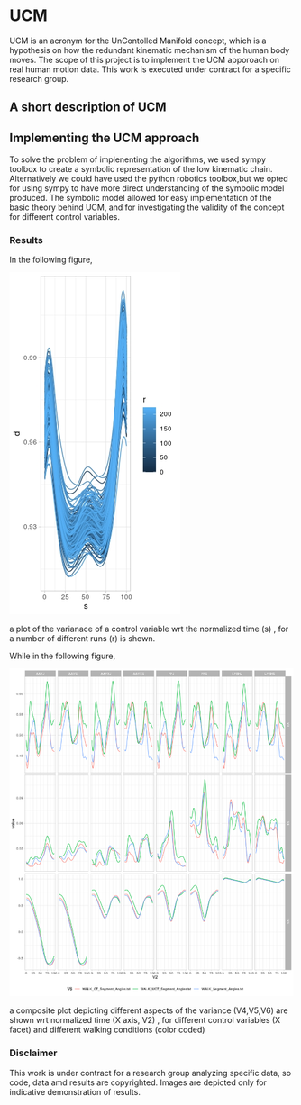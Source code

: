 # UCM
UCM is an acronym for the UnContolled Manifold concept, which is a hypothesis on how the redundant kinematic mechanism of the human body moves.
The scope of this project is to implement the UCM apporoach on real human motion data. This work is executed under contract for a specific research group.
## A short description of UCM
## Implementing the UCM approach
To solve the problem of implenenting the algorithms,  we used sympy toolbox to create a symbolic representation of the low kinematic chain. Alternatively we could have used the python robotics toolbox,but we opted for using sympy to have more direct understanding of the symbolic model produced.
The symbolic model allowed for easy implementation of the basic theory behind UCM, and for investigating the validity of the concept for different control variables.

### Results
In the following figure, 

![](https://github.com/GrigorisLionis/UCM/blob/main/traj.jpeg)

a plot of the varianace of a control variable wrt the normalized time (s) , for a number of different runs (r) is shown.  

While in the following figure,

![](https://github.com/GrigorisLionis/UCM/blob/main/results.png)

a composite plot depicting different aspects of the variance (V4,V5,V6) are shown wrt normalized time (X axis, V2) , for different control variables (X facet)  and different walking conditions (color coded) 

### Disclaimer
This work is under contract for a research group analyzing specific data, so code, data amd results are copyrighted. Images are depicted only for indicative demonstration of results.  
